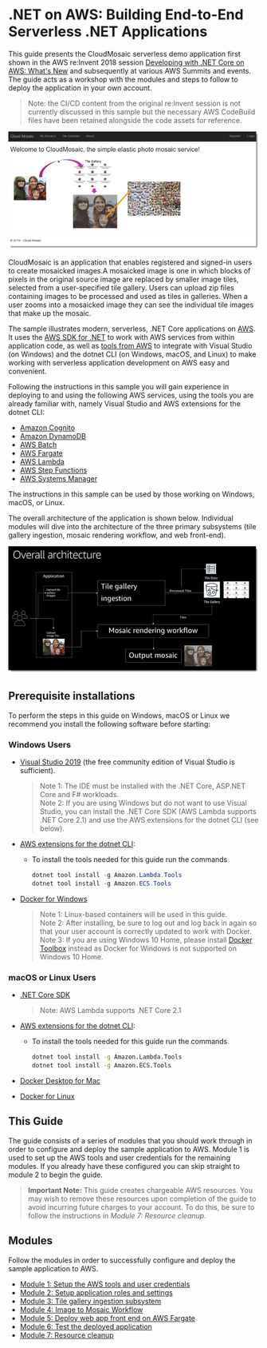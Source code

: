 # .NET on AWS: Building End-to-End Serverless .NET Applications

This guide presents the CloudMosaic serverless demo application first shown in the AWS re:Invent 2018 session [Developing with .NET Core on AWS: What's New](https://www.youtube.com/watch?v=FteCJQcTDc4) and subsequently at various AWS Summits and events. The guide acts as a workshop with the modules and steps to follow to deploy the application in your own account.

> Note: the CI/CD content from the original re:Invent session is not currently discussed in this sample but the necessary AWS CodeBuild files have been retained alongside the code assets for reference.

![Application](media/splash.png)

CloudMosaic is an application that enables registered and signed-in users to create mosaicked images.A mosaicked image is one in which blocks of pixels in the original source image are replaced by smaller image tiles, selected from a user-specified tile gallery. Users can upload zip files containing images to be processed and used as tiles in galleries. When a user zooms into a mosaicked image they can see the individual tile images that make up the mosaic.

The sample illustrates modern, serverless, .NET Core applications on [AWS](https://aws.amazon.com/). It uses the [AWS SDK for .NET](https://docs.aws.amazon.com/sdk-for-net/) to work with AWS services from within application code, as well as [tools from AWS](https://aws.amazon.com/developer/language/net/tools/) to integrate with Visual Studio (on Windows) and the dotnet CLI (on Windows, macOS, and Linux) to make working with serverless application development on AWS easy and convenient.

Following the instructions in this sample you will gain experience in deploying to and using the following AWS services, using the tools you are already familiar with, namely Visual Studio and AWS extensions for the dotnet CLI:

* [Amazon Cognito](https://aws.amazon.com/cognito/)
* [Amazon DynamoDB](https://aws.amazon.com/dynamodb/)
* [AWS Batch](https://aws.amazon.com/batch/)
* [AWS Fargate](https://aws.amazon.com/fargate/)
* [AWS Lambda](https://aws.amazon.com/lambda/)
* [AWS Step Functions](https://aws.amazon.com/step-functions/)
* [AWS Systems Manager](https://aws.amazon.com/systems-manager)

The instructions in this sample can be used by those working on Windows, macOS, or Linux.

The overall architecture of the application is shown below. Individual modules will dive into the architecture of the three primary subsystems (tile gallery ingestion, mosaic rendering workflow, and web front-end).

![Overall architecture](media/0-OverallArchitecture.png)

## Prerequisite installations

To perform the steps in this guide on Windows, macOS or Linux we recommend you install the following software before starting:

### Windows Users

* [Visual Studio 2019](https://visualstudio.microsoft.com/) (the free community edition of Visual Studio is sufficient).
    > Note 1: The IDE must be installed with the .NET Core, ASP.NET Core and F# workloads.\
    > Note 2: If you are using Windows but do not want to use Visual Studio, you can install the .NET Core SDK (AWS Lambda supports .NET Core 2.1) and use the AWS extensions for the dotnet CLI  (see below).
* [AWS extensions for the dotnet CLI](https://github.com/aws/aws-extensions-for-dotnet-cli):
  * To install the tools needed for this guide run the commands

    ```powershell
    dotnet tool install -g Amazon.Lambda.Tools
    dotnet tool install -g Amazon.ECS.Tools
    ```

* [Docker for Windows](https://docs.docker.com/docker-for-windows/install/)
  > Note 1: Linux-based containers will be used in this guide.\
  > Note 2: After installing, be sure to log out and log back in again so that your user account is correctly updated to work with Docker.\
  > Note 3: If you are using Windows 10 Home, please install [Docker Toolbox](https://docs.docker.com/toolbox/toolbox_install_windows/) instead as Docker for Windows is not supported on Windows 10 Home.

### macOS or Linux Users

* [.NET Core SDK](https://dotnet.microsoft.com/download)
  > Note: AWS Lambda supports .NET Core 2.1
* [AWS extensions for the dotnet CLI](https://github.com/aws/aws-extensions-for-dotnet-cli):
  * To install the tools needed for this guide run the commands

    ```bash
    dotnet tool install -g Amazon.Lambda.Tools
    dotnet tool install -g Amazon.ECS.Tools
    ```

* [Docker Desktop for Mac](https://docs.docker.com/docker-for-mac/install/)
* [Docker for Linux](https://docs.docker.com/v17.12/install/)

## This Guide

The guide consists of a series of modules that you should work through in order to configure and deploy the sample application to AWS. Module 1 is used to set up the AWS tools and user credentials for the remaining modules. If you already have these configured you can skip straight to module 2 to begin the guide.

> **Important Note:** This guide creates chargeable AWS resources. You may wish to remove these resources upon completion of the guide to avoid incurring future charges to your account. To do this, be sure to follow the instructions in *Module 7: Resource cleanup*.

## Modules

Follow the modules in order to successfully configure and deploy the sample application to AWS.

* [Module 1: Setup the AWS tools and user credentials](Module1.md)
* [Module 2: Setup application roles and settings](Module2.md)
* [Module 3: Tile gallery ingestion subsystem](Module3.md)
* [Module 4: Image to Mosaic Workflow](Module4.md)
* [Module 5: Deploy web app front end on AWS Fargate](Module5.md)
* [Module 6: Test the deployed application](Module6.md)
* [Module 7: Resource cleanup](Module7.md)
